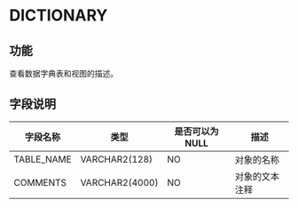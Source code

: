 DICTIONARY 
===============================



功能 
-----------

查看数据字典表和视图的描述。

字段说明 
-------------



|  **字段名称**  |     **类型**     | **是否可以为 NULL** | **描述**  |
|------------|----------------|----------------|---------|
| TABLE_NAME | VARCHAR2(128)  | NO             | 对象的名称   |
| COMMENTS   | VARCHAR2(4000) | NO             | 对象的文本注释 |



